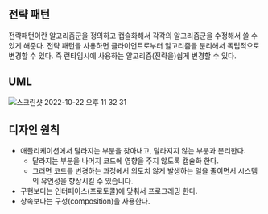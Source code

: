 ## 전략 패턴

<aside>
전략패턴이란 알고리즘군을 정의하고 캡슐화해서 각각의 알고리즘군을 수정해서 쓸 수 있게 해준다.
전략 패턴을 사용하면 클라이언트로부터 알고리즘을 분리해서 독립적으로 변경할 수 있다.
즉 런타임시에 사용하는 알고리즘(전략을)쉽게 변경할 수 있다.

</aside>

## UML
![스크린샷 2022-10-22 오후 11 32 31](https://user-images.githubusercontent.com/52197436/197346421-556aa489-c310-4c27-90f9-ab4179f0b23f.png)


## 디자인 원칙

- 애플리케이션에서 달라지는 부분을 찾아내고, 달라지지 않는 부분과 분리한다.
    - 달라지는 부분을 나머지 코드에 영향을 주지 않도록 캡슐화 한다.
    - 그러면 코드를 변경하는 과정에서 의도치 않게 발생하는 일을 줄이면서 시스템의 유연성을 향상시킬 수 있습니다.
- 구현보다는 인터페이스(프로토콜)에 맞춰서 프로그래밍 한다.
- 상속보다는 구성(composition)을 사용한다.
